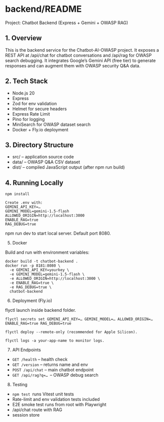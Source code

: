 # backend/README

Project: Chatbot Backend (Express + Gemini + OWASP RAG)

## 1. Overview

This is the backend service for the Chatbot-AI-OWASP project.
It exposes a REST API at /api/chat for chatbot conversations and /api/rag for OWASP search debugging.
It integrates Google’s Gemini API (free tier) to generate responses and can augment them with OWASP security Q&A data.

## 2. Tech Stack

* Node.js 20
* Express
* Zod for env validation
* Helmet for secure headers
* Express Rate Limit
* Pino for logging
* MiniSearch for OWASP dataset search
* Docker + Fly.io deployment

## 3. Directory Structure

* src/ – application source code
* data/ – OWASP Q&A CSV dataset
* dist/ – compiled JavaScript output (after npm run build)

## 4. Running Locally
```
npm install

Create .env with:
GEMINI_API_KEY=…
GEMINI_MODEL=gemini-1.5-flash
ALLOWED_ORIGIN=http://localhost:3000
ENABLE_RAG=true
RAG_DEBUG=true
```
npm run dev to start local server. Default port 8080.

5. Docker

Build and run with environment variables:
```
docker build -t chatbot-backend .
docker run -p 8181:8080 \
  -e GEMINI_API_KEY=yourkey \
  -e GEMINI_MODEL=gemini-1.5-flash \
  -e ALLOWED_ORIGIN=http://localhost:3000 \
  -e ENABLE_RAG=true \
  -e RAG_DEBUG=true \
  chatbot-backend
```
6. Deployment (Fly.io)

flyctl launch inside backend folder.
```
flyctl secrets set GEMINI_API_KEY=… GEMINI_MODEL=… ALLOWED_ORIGIN=… ENABLE_RAG=true RAG_DEBUG=true

flyctl deploy --remote-only (recommended for Apple Silicon).

flyctl logs -a your-app-name to monitor logs.
```
7. API Endpoints

* ```GET /health``` – health check
* ```GET /version``` – returns name and env
* ```POST /api/chat``` – main chatbot endpoint
* ```GET /api/rag?q=… ```– OWASP debug search

8. Testing

* ```npm test ```runs Vitest unit tests
* Rate-limit and env validation tests included
* E2E smoke test runs from root with Playwright
* /api/chat route with RAG
* session store